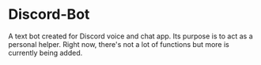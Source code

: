 # Discord-Bot
A text bot created for Discord voice and chat app. Its purpose is to act as a personal helper. Right now, there's not a lot of functions but more is currently being added.


